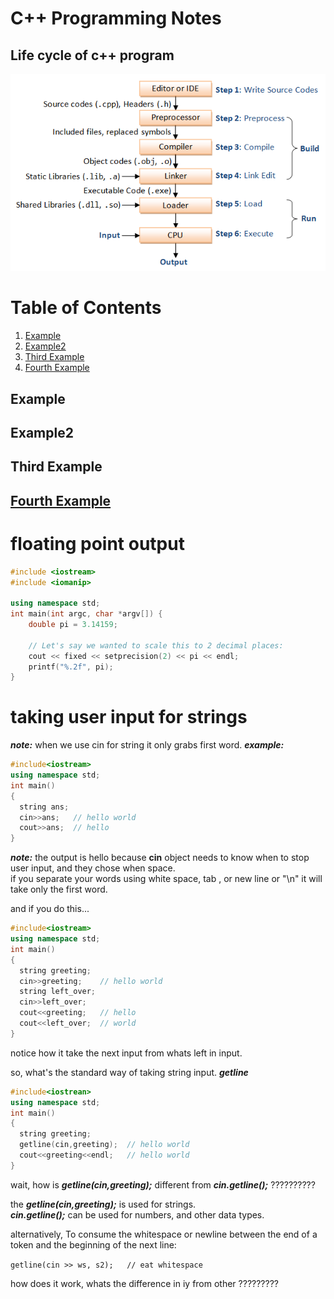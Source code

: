 # C++ Programming Notes


## Life cycle of c++ program
<div align="center" width="600">
	<img src="images/life-cycle.png" alt="life cycle of c++ program">
</div>


# Table of Contents
1. [Example](#example)
2. [Example2](#example2)
3. [Third Example](#third-example)
4. [Fourth Example](#fourth-examplehttpwwwfourthexamplecom)




## Example
## Example2
## Third Example
## [Fourth Example](http://www.fourthexample.com) 



# floating point output
```C++
#include <iostream>
#include <iomanip>

using namespace std;
int main(int argc, char *argv[]) {
    double pi = 3.14159;
	
    // Let's say we wanted to scale this to 2 decimal places:
    cout << fixed << setprecision(2) << pi << endl;
    printf("%.2f", pi);
}
```


# taking user input for strings
***note:*** when we use cin for string it only grabs first word.
***example:*** 
```C++
#include<iostream>
using namespace std;
int main()
{
  string ans;
  cin>>ans;   // hello world
  cout>>ans;  // hello
}
```
***note:*** the output is hello because **cin** object needs to know when to stop user input, and they chose when space.
<br/> if you separate your words using white space, tab , or new line or "\n" it will take only the first word.

and if you do this...
```C++
#include<iostream>
using namespace std;
int main()
{
  string greeting;  
  cin>>greeting;    // hello world
  string left_over;
  cin>>left_over;
  cout<<greeting;   // hello
  cout<<left_over;  // world
}
```
notice how it take the next input from whats left in input.

so, what's the standard way of taking string input. ***getline***
```C++
#include<iostrean>
using namespace std;
int main()
{
  string greeting;
  getline(cin,greeting);  // hello world
  cout<<greeting<<endl;   // hello world
}
```

wait, how is ***getline(cin,greeting);*** different from ***cin.getline();***      ??????????

the ***getline(cin,greeting);*** is used for strings.
<br/> ***cin.getline();*** can be used for numbers, and other data types.


alternatively, To consume the whitespace or newline between the end of a token and the beginning of the next line:

``` getline(cin >> ws, s2);   // eat whitespace ```

how does it work, whats the difference in iy from other ?????????




